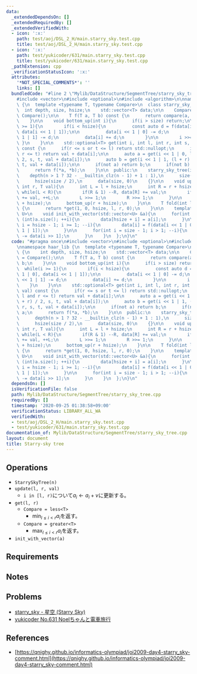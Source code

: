 ```yaml
---
data:
  _extendedDependsOn: []
  _extendedRequiredBy: []
  _extendedVerifiedWith:
  - icon: ':x:'
    path: test/aoj/DSL_2_H/main.starry_sky.test.cpp
    title: test/aoj/DSL_2_H/main.starry_sky.test.cpp
  - icon: ':x:'
    path: test/yukicoder/631/main.starry_sky.test.cpp
    title: test/yukicoder/631/main.starry_sky.test.cpp
  _pathExtension: cpp
  _verificationStatusIcon: ':x:'
  attributes:
    '*NOT_SPECIAL_COMMENTS*': ''
    links: []
  bundledCode: "#line 2 \"Mylib/DataStructure/SegmentTree/starry_sky_tree.cpp\"\n\
    #include <vector>\n#include <optional>\n#include <algorithm>\n\nnamespace haar_lib\
    \ {\n  template <typename T, typename Compare>\n  class starry_sky_tree {\n  \
    \  int depth, size, hsize;\n    std::vector<T> data;\n\n    Compare compare =\
    \ Compare();\n\n    T f(T a, T b) const {\n      return compare(a, b) ? a : b;\n\
    \    }\n\n    void bottom_up(int i){\n      if(i > size) return;\n\n      while(i\
    \ >= 1){\n        if(i < hsize){\n          const auto d = f(data[i << 1 | 0],\
    \ data[i << 1 | 1]);\n\n          data[i << 1 | 0] -= d;\n          data[i <<\
    \ 1 | 1] -= d;\n          data[i] += d;\n        }\n\n        i >>= 1;\n     \
    \ }\n    }\n\n    std::optional<T> get(int i, int l, int r, int s, int t, T val)\
    \ const {\n      if(r <= s or t <= l) return std::nullopt;\n      if(s <= l and\
    \ r <= t) return val + data[i];\n\n      auto a = get(i << 1 | 0, l, (l + r) /\
    \ 2, s, t, val + data[i]);\n      auto b = get(i << 1 | 1, (l + r) / 2, r, s,\
    \ t, val + data[i]);\n\n      if(not a) return b;\n      if(not b) return a;\n\
    \      return f(*a, *b);\n    }\n\n  public:\n    starry_sky_tree(int n):\n  \
    \    depth(n > 1 ? 32 - __builtin_clz(n - 1) + 1 : 1),\n      size(1 << depth),\n\
    \      hsize(size / 2),\n      data(size, 0)\n    {}\n\n    void update(int l,\
    \ int r, T val){\n      int L = l + hsize;\n      int R = r + hsize;\n\n     \
    \ while(L < R){\n        if(R & 1) --R, data[R] += val;\n        if(L & 1) data[L]\
    \ += val, ++L;\n        L >>= 1;\n        R >>= 1;\n      }\n\n      bottom_up(l\
    \ + hsize);\n      bottom_up(r + hsize);\n    }\n\n    T fold(int l, int r) const\
    \ {\n      return *get(1, 0, hsize, l, r, 0);\n    }\n\n    template <typename\
    \ U>\n    void init_with_vector(std::vector<U> &a){\n      for(int i = 0; i <\
    \ (int)a.size(); ++i){\n        data[hsize + i] = a[i];\n      }\n\n      for(int\
    \ i = hsize - 1; i >= 1; --i){\n        data[i] = f(data[i << 1 | 0], data[i <<\
    \ 1 | 1]);\n      }\n\n      for(int i = size - 1; i > 1; --i){\n        data[i]\
    \ -= data[i >> 1];\n      }\n    }\n  };\n}\n"
  code: "#pragma once\n#include <vector>\n#include <optional>\n#include <algorithm>\n\
    \nnamespace haar_lib {\n  template <typename T, typename Compare>\n  class starry_sky_tree\
    \ {\n    int depth, size, hsize;\n    std::vector<T> data;\n\n    Compare compare\
    \ = Compare();\n\n    T f(T a, T b) const {\n      return compare(a, b) ? a :\
    \ b;\n    }\n\n    void bottom_up(int i){\n      if(i > size) return;\n\n    \
    \  while(i >= 1){\n        if(i < hsize){\n          const auto d = f(data[i <<\
    \ 1 | 0], data[i << 1 | 1]);\n\n          data[i << 1 | 0] -= d;\n          data[i\
    \ << 1 | 1] -= d;\n          data[i] += d;\n        }\n\n        i >>= 1;\n  \
    \    }\n    }\n\n    std::optional<T> get(int i, int l, int r, int s, int t, T\
    \ val) const {\n      if(r <= s or t <= l) return std::nullopt;\n      if(s <=\
    \ l and r <= t) return val + data[i];\n\n      auto a = get(i << 1 | 0, l, (l\
    \ + r) / 2, s, t, val + data[i]);\n      auto b = get(i << 1 | 1, (l + r) / 2,\
    \ r, s, t, val + data[i]);\n\n      if(not a) return b;\n      if(not b) return\
    \ a;\n      return f(*a, *b);\n    }\n\n  public:\n    starry_sky_tree(int n):\n\
    \      depth(n > 1 ? 32 - __builtin_clz(n - 1) + 1 : 1),\n      size(1 << depth),\n\
    \      hsize(size / 2),\n      data(size, 0)\n    {}\n\n    void update(int l,\
    \ int r, T val){\n      int L = l + hsize;\n      int R = r + hsize;\n\n     \
    \ while(L < R){\n        if(R & 1) --R, data[R] += val;\n        if(L & 1) data[L]\
    \ += val, ++L;\n        L >>= 1;\n        R >>= 1;\n      }\n\n      bottom_up(l\
    \ + hsize);\n      bottom_up(r + hsize);\n    }\n\n    T fold(int l, int r) const\
    \ {\n      return *get(1, 0, hsize, l, r, 0);\n    }\n\n    template <typename\
    \ U>\n    void init_with_vector(std::vector<U> &a){\n      for(int i = 0; i <\
    \ (int)a.size(); ++i){\n        data[hsize + i] = a[i];\n      }\n\n      for(int\
    \ i = hsize - 1; i >= 1; --i){\n        data[i] = f(data[i << 1 | 0], data[i <<\
    \ 1 | 1]);\n      }\n\n      for(int i = size - 1; i > 1; --i){\n        data[i]\
    \ -= data[i >> 1];\n      }\n    }\n  };\n}\n"
  dependsOn: []
  isVerificationFile: false
  path: Mylib/DataStructure/SegmentTree/starry_sky_tree.cpp
  requiredBy: []
  timestamp: '2020-09-25 01:38:58+09:00'
  verificationStatus: LIBRARY_ALL_WA
  verifiedWith:
  - test/aoj/DSL_2_H/main.starry_sky.test.cpp
  - test/yukicoder/631/main.starry_sky.test.cpp
documentation_of: Mylib/DataStructure/SegmentTree/starry_sky_tree.cpp
layout: document
title: Starry-sky tree
---
```


## Operations

- `StarrySkyTree(n)`
- `update(l, r, val)`
	- `i in [l, r)`について$a_i \leftarrow a_i + v$に更新する。
- `get(l, r)`
	- `Compare = less<T>`
		- $\min_{l \le i \lt r} a_i$を返す。
	- `Compare = greater<T>`
		- $\max_{l \le i \lt r} a_i$を返す。
- `init_with_vector(a)`

## Requirements

## Notes

## Problems

- [starry_sky - 星空 (Starry Sky)](https://atcoder.jp/contests/joisc2009/tasks/joisc2009_starry_sky)
- [yukicoder No.631 Noelちゃんと電車旅行](https://yukicoder.me/problems/no/631)

## References

- [https://qnighy.github.io/informatics-olympiad/joi2009-day4-starry_sky-comment.html](https://qnighy.github.io/informatics-olympiad/joi2009-day4-starry_sky-comment.html)

